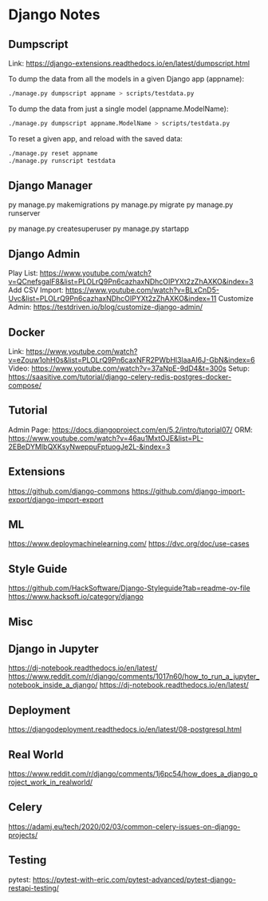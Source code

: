 # Django Notes

## Dumpscript

Link: <https://django-extensions.readthedocs.io/en/latest/dumpscript.html>

To dump the data from all the models in a given Django app (appname):

```bash
./manage.py dumpscript appname > scripts/testdata.py
```

To dump the data from just a single model (appname.ModelName):

```bash
./manage.py dumpscript appname.ModelName > scripts/testdata.py
```

To reset a given app, and reload with the saved data:

```bash
./manage.py reset appname
./manage.py runscript testdata
```

## Django Manager

py manage.py makemigrations
py manage.py migrate
py manage.py runserver

py manage.py createsuperuser
py manage.py startapp

## Django Admin

Play List: <https://www.youtube.com/watch?v=QCnefsgalF8&list=PLOLrQ9Pn6cazhaxNDhcOIPYXt2zZhAXKO&index=3>
Add CSV Import: <https://www.youtube.com/watch?v=BLxCnD5-Uvc&list=PLOLrQ9Pn6cazhaxNDhcOIPYXt2zZhAXKO&index=11>
Customize Admin: <https://testdriven.io/blog/customize-django-admin/>

## Docker

Link: <https://www.youtube.com/watch?v=eZouw1ohH0s&list=PLOLrQ9Pn6caxNFR2PWbHl3laaAI6J-GbN&index=6>
Video: <https://www.youtube.com/watch?v=37aNpE-9dD4&t=300s>
Setup: <https://saasitive.com/tutorial/django-celery-redis-postgres-docker-compose/>

## Tutorial

Admin Page: <https://docs.djangoproject.com/en/5.2/intro/tutorial07/>
ORM: <https://www.youtube.com/watch?v=46au1MxtOJE&list=PL-2EBeDYMIbQXKsyNweppuFptuogJe2L-&index=3>

## Extensions

<https://github.com/django-commons>
<https://github.com/django-import-export/django-import-export>

## ML

<https://www.deploymachinelearning.com/>
<https://dvc.org/doc/use-cases>

## Style Guide

<https://github.com/HackSoftware/Django-Styleguide?tab=readme-ov-file>
<https://www.hacksoft.io/category/django>

## Misc

## Django in Jupyter

<https://dj-notebook.readthedocs.io/en/latest/>
<https://www.reddit.com/r/django/comments/1017n60/how_to_run_a_jupyter_notebook_inside_a_django/>
<https://dj-notebook.readthedocs.io/en/latest/>

## Deployment

<https://djangodeployment.readthedocs.io/en/latest/08-postgresql.html>

## Real World

<https://www.reddit.com/r/django/comments/1j6pc54/how_does_a_django_project_work_in_realworld/>

## Celery

<https://adamj.eu/tech/2020/02/03/common-celery-issues-on-django-projects/>

## Testing

pytest: <https://pytest-with-eric.com/pytest-advanced/pytest-django-restapi-testing/>
